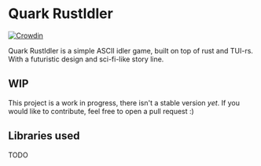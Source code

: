 # Quark RustIdler

[![Crowdin](https://badges.crowdin.net/quark-rustidler/localized.svg)](https://crowdin.com/project/quark-rustidler)

Quark RustIdler is a simple ASCII idler game, built on top of rust and TUI-rs. With a futuristic design and sci-fi-like story line.

## WIP
This project is a work in progress, there isn't a stable version *yet*. If you would like to contribute, feel free to open a pull request :)

## Libraries used
TODO
